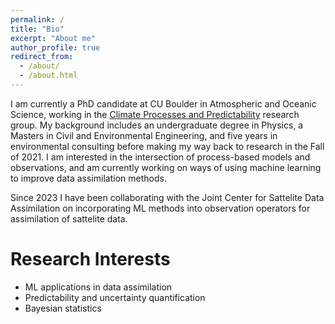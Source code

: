 ```yaml
---
permalink: /
title: "Bio"
excerpt: "About me"
author_profile: true
redirect_from: 
  - /about/
  - /about.html
---
```


I am currently a PhD candidate at CU Boulder in Atmospheric and Oceanic Science, working in the [Climate Processes and Predictability](https://sites.google.com/site/aneeshcs/Home?authuser=0) research group. My background includes an undergraduate degree in Physics, a Masters in Civil and Environmental Engineering, and five years in environmental consulting before making my way back to research in the Fall of 2021. I am interested in the intersection of process-based models and observations, and am currently working on ways of using machine learning to improve data assimilation methods.

Since 2023 I have been collaborating with the Joint Center for Sattelite Data Assimilation on incorporating ML methods into observation operators for assimilation of sattelite data.

# Research Interests
* ML applications in data assimilation
* Predictability and uncertainty quantification
* Bayesian statistics